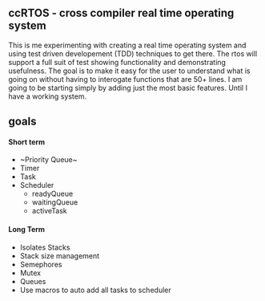 ## ccRTOS - cross compiler real time operating system
This is me experimenting with creating a real time operating system and using test driven developement (TDD) techniques to get there. The rtos will support a full suit of test showing functionality and demonstrating usefulness. The goal is to make it easy for the user to understand what is going on without having to interogate functions that are 50+ lines. I am going to be starting simply by adding just the most basic features. Until I have a working system.


## goals
#### Short term
* ~Priority Queue~
* Timer
* Task
* Scheduler
  * readyQueue
  * waitingQueue
  * activeTask

#### Long Term
* Isolates Stacks
* Stack size management
* Semephores
* Mutex
* Queues
* Use macros to auto add all tasks to scheduler



